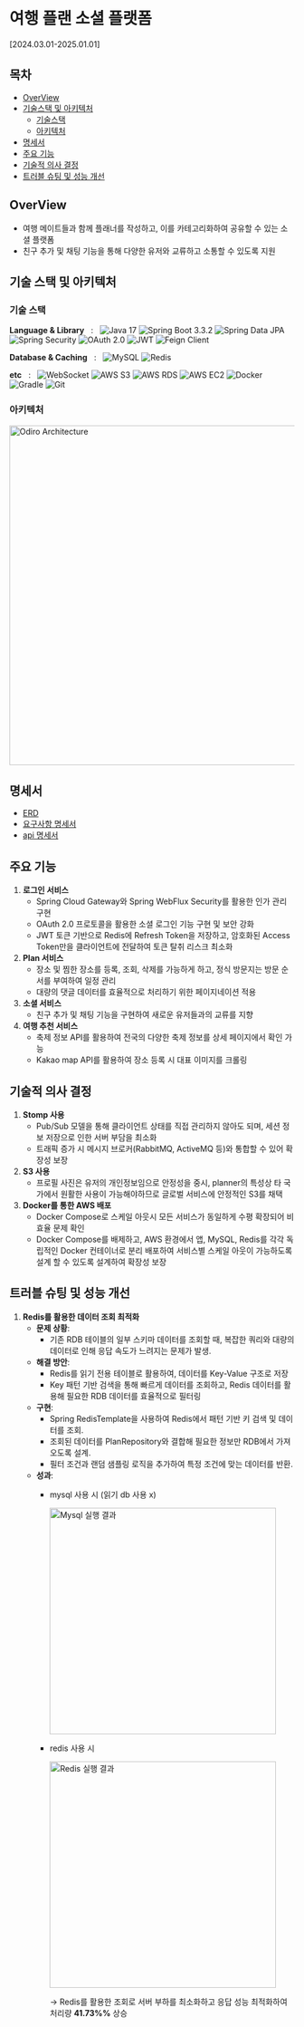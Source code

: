 # 여행 플랜 소셜 플랫폼

[2024.03.01-2025.01.01]

## 목차

- [OverView](#overview)
- [기술스택 및 아키텍처](#기술-스택-및-아키텍처)
    - [기술스택](#기술-스택)
    - [아키텍처](#아키텍처)
- [명세서](#명세서)
- [주요 기능](#주요-기능)
- [기술적 의사 결정](#기술적-의사-결정)
- [트러블 슈팅 및 성능 개선](#트러블-슈팅-및-성능-개선)

## OverView
- 여행 메이트들과 함께 플래너를 작성하고, 이를 카테고리화하여 공유할 수 있는 소셜 플랫폼
- 친구 추가 및 채팅 기능을 통해 다양한 유저와 교류하고 소통할 수 있도록 지원

## 기술 스택 및 아키텍처

### 기술 스택

**Language & Library** &nbsp; : &nbsp;
<img src="https://img.shields.io/badge/Java-17-007396?style=for-the-badge&logo=java&logoColor=white" alt="Java 17">
<img src="https://img.shields.io/badge/SpringBoot-3.3.2-6DB33F?style=for-the-badge&logo=springboot&logoColor=white" alt="Spring Boot 3.3.2">
<img src="https://img.shields.io/badge/Spring%20Data%20JPA-6DB33F?style=for-the-badge&logo=spring&logoColor=white" alt="Spring Data JPA">
<img src="https://img.shields.io/badge/Spring%20Security-6DB33F?style=for-the-badge&logo=Spring%20Security&logoColor=white" alt="Spring Security">
<img src="https://img.shields.io/badge/OAuth2.0-4285F4?style=for-the-badge&logo=oauth&logoColor=white" alt="OAuth 2.0">
<img src="https://img.shields.io/badge/JWT-000000?style=for-the-badge&logo=JSON%20web%20tokens&logoColor=white" alt="JWT">
<img src="https://img.shields.io/badge/Feign%20Client-007396?style=for-the-badge&logo=java&logoColor=white" alt="Feign Client">

**Database & Caching** &nbsp; : &nbsp;
<img src="https://img.shields.io/badge/MySQL-4479A1?style=for-the-badge&logo=mysql&logoColor=white" alt="MySQL">
<img src="https://img.shields.io/badge/Redis-DC382D?style=for-the-badge&logo=redis&logoColor=white" alt="Redis">

**etc** &nbsp; : &nbsp;
<img src="https://img.shields.io/badge/WebSocket-010101?style=for-the-badge&logo=WebRTC&logoColor=white" alt="WebSocket">
<img src="https://img.shields.io/badge/AWS%20S3-569A31?style=for-the-badge&logo=Amazon%20S3&logoColor=white" alt="AWS S3">
<img src="https://img.shields.io/badge/AWS%20RDS-FF9900?style=for-the-badge&logo=Amazon%20RDS&logoColor=white" alt="AWS RDS">
<img src="https://img.shields.io/badge/AWS%20EC2-FF9900?style=for-the-badge&logo=Amazon%20EC2&logoColor=white" alt="AWS EC2">
<img src="https://img.shields.io/badge/Docker-2496ED?style=for-the-badge&logo=docker&logoColor=white" alt="Docker">
<img src="https://img.shields.io/badge/Gradle-02303A?style=for-the-badge&logo=gradle&logoColor=white" alt="Gradle">
<img src="https://img.shields.io/badge/Git-F05032?style=for-the-badge&logo=git&logoColor=white" alt="Git">

### 아키텍처

<img src="img\odiro_architecture.png" alt="Odiro Architecture" width="600">

## 명세서

- [ERD](https://geode-dryer-3f6.notion.site/ERD-1bb40852c227804d8c34d868f0a13e9c?pvs=4)
- [요구사항 명세서](https://geode-dryer-3f6.notion.site/ded1f1df26934a41b437aeb81df0a8e7?pvs=4)
- [api 명세서](https://geode-dryer-3f6.notion.site/Api-1bb40852c227807cb6a5e9cfd6481f2a?pvs=4)

## 주요 기능
1. **로그인 서비스**
   - Spring Cloud Gateway와 Spring WebFlux Security를 활용한 인가 관리 구현
   - OAuth 2.0 프로토콜을 활용한 소셜 로그인 기능 구현 및 보안 강화
   - JWT 토큰 기반으로 Redis에 Refresh Token을 저장하고, 암호화된 Access Token만을 클라이언트에 전달하여 토큰 탈취 리스크 최소화 
2. **Plan 서비스**
   - 장소 및 찜한 장소를 등록, 조회, 삭제를 가능하게 하고, 정식 방문지는 방문 순서를 부여하여 일정 관리
   - 대량의 댓글 데이터를 효율적으로 처리하기 위한 페이지네이션 적용
3. **소셜 서비스**
   - 친구 추가 및 채팅 기능을 구현하여 새로운 유저들과의 교류를 지향
4. **여행 추천 서비스**
   - 축제 정보 API를 활용하여 전국의 다양한 축제 정보를 상세 페이지에서 확인 가능
   - Kakao map API를 활용하여 장소 등록 시 대표 이미지를 크롤링
     
## 기술적 의사 결정
1. **Stomp 사용**
   - Pub/Sub 모델을 통해 클라이언트 상태를 직접 관리하지 않아도 되며, 세션 정보 저장으로 인한 서버 부담을 최소화
   - 트래픽 증가 시 메시지 브로커(RabbitMQ, ActiveMQ 등)와 통합할 수 있어 확장성 보장
2. **S3 사용**
   - 프로필 사진은 유저의 개인정보임으로 안정성을 중시, planner의 특성상 타 국가에서 원활한 사용이 가능해야하므로 글로벌 서비스에 안정적인 S3를 채택
3. **Docker를 통한 AWS 배포**
   - Docker Compose로 스케일 아웃시 모든 서비스가 동일하게 수평 확장되어 비효율 문제 확인
   - Docker Compose를 배제하고, AWS 환경에서 앱, MySQL, Redis를 각각 독립적인 Docker 컨테이너로 분리 배포하여 서비스별 스케일 아웃이 가능하도록 설계 할 수 있도록 설계하여 확장성 보장

## 트러블 슈팅 및 성능 개선
1. **Redis를 활용한 데이터 조회 최적화**
    - **문제 상황**:
        - 기존 RDB 테이블의 일부 스키마 데이터를 조회할 때, 복잡한 쿼리와 대량의 데이터로 인해 응답 속도가 느려지는 문제가 발생.
    - **해결 방안**:
        - Redis를 읽기 전용 테이블로 활용하여, 데이터를 Key-Value 구조로 저장
        - Key 패턴 기반 검색을 통해 빠르게 데이터를 조회하고, Redis 데이터를 활용해 필요한 RDB 데이터를 효율적으로 필터링
    - **구현**:
        - Spring RedisTemplate을 사용하여 Redis에서 패턴 기반 키 검색 및 데이터를 조회.
        - 조회된 데이터를 PlanRepository와 결합해 필요한 정보만 RDB에서 가져오도록 설계.
        - 필터 조건과 랜덤 샘플링 로직을 추가하여 특정 조건에 맞는 데이터를 반환.
    - **성과**:
       - mysql 사용 시 (읽기 db 사용 x)
     
         <img src="img\mysql_500_100.png" alt="Mysql 실행 결과" width="400">
     
       - redis 사용 시
     
         <img src="img\redis_500_100.png" alt="Redis 실행 결과" width="400">
     
         → Redis를 활용한 조회로 서버 부하를 최소화하고 응답 성능 최적화하여 처리량 **41.73%%** 상승

